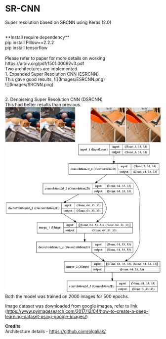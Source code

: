 # SR-CNN
Super resolution based on SRCNN using Keras (2.0)

<br>
**Install require dependency**<br>
pip install Pillow==2.2.2<br>
pip install tensorflow<br>

<br>
Please refer to paper for more details on working https://arxiv.org/pdf/1501.00092v3.pdf
<br>
Two architectures are implemented. <br>1. Expanded Super Resolution CNN (ESRCNN) <br>
This gave good results,
![](Images/ESRCNN.png)<br>
![](Images/SRCNN.png)


<br>2. Denoiseing Super Resolution CNN (DSRCNN)<br>
This had better results than previous.
![](Images/DSRCNN.png)<br>
![](Images/DenoiseESRCNN.png)
<br>
Both the model was trained on 2000 images for 500 epochs.<br>

Image dataset was downloaded from google images, refer to link 
(https://www.pyimagesearch.com/2017/12/04/how-to-create-a-deep-learning-dataset-using-google-images/)<br>

<b>Credits</b><br>
Architecture details - https://github.com/olgaliak/
